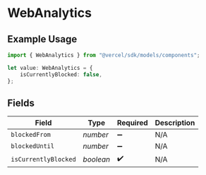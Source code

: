 # WebAnalytics

## Example Usage

```typescript
import { WebAnalytics } from "@vercel/sdk/models/components";

let value: WebAnalytics = {
    isCurrentlyBlocked: false,
};
```

## Fields

| Field                | Type                 | Required             | Description          |
| -------------------- | -------------------- | -------------------- | -------------------- |
| `blockedFrom`        | *number*             | :heavy_minus_sign:   | N/A                  |
| `blockedUntil`       | *number*             | :heavy_minus_sign:   | N/A                  |
| `isCurrentlyBlocked` | *boolean*            | :heavy_check_mark:   | N/A                  |
